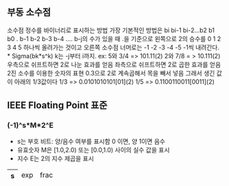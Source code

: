 <h2>부동 소수점</h2>
<p>소수점 정수를 바이너리로 표시하는 방법 가장 기본적인 방법은 
		bi bi-1 bi-2...b2 b1 b0 . b-1 b-2 b-3 b-4 .... b-j의 수가 있을 때
		.을 기준으로 왼쪽으로 2의 승수를 0 1 2 3 4 5 하나씩 올려가는 것이고 오른쪽 소수점 너머로는 -1 -2 -3 -4 -5 -1씩 내려간다.
		* Sigma(bk*s^k) k는 -j부터 i까지.
		ex: 5와 3/4 => 101.11(2)
			2와 7/8 = > 10.111(2)
			우측으로 쉬프트하면 2로 나눈 효과를 얻음
			좌측으로 쉬프트하면 2로 곱한 효과를 얻음
	2진 소수를 이용한 숫자의 표현
	0.3으로 2로 계속곱해서 목을 빼서 넣음 그래서 생긴 값이 아래의 1/3값이다
	1/3 => 0.0101010101[01](2)
	1/5 => 0.1100110011[0011](2)			
</p>


<h2>IEEE Floating Point 표준</h2>
<h3>(-1)^s*M*2^E</h3>
<ul>
	<li>s는 부호 비트: 양/음수 여부를 표시함 0 이면, 양 1이면 음수</li>
	<li>유효숫자 M은 [1.0,2.0) 또는 [0.0,1.0) 사이의 실수 값을 표시</li>
	<li>지수 E는 2의 지수 제곱을 표시</li>
</ul>
<table>
	<thead>
		<tr>
			<th> s </th>
			<td>    exp    </td>
			<td>        frac        </td>
		</tr>
	</thead>
</table>